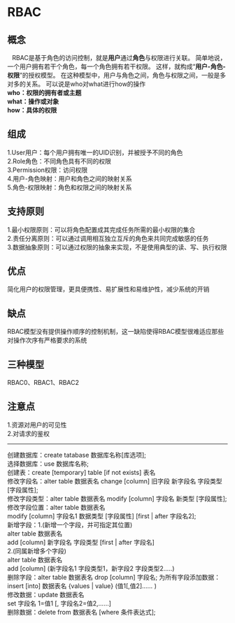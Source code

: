 # RBAC  
## 概念  
&ensp; RBAC是基于角色的访问控制，就是**用户**通过**角色**与权限进行关联。
简单地说，一个用户拥有若干个角色，每一个角色拥有若干权限。
这样，就构成“**用户-角色-权限**”的授权模型。
在这种模型中，用户与角色之间，角色与权限之间，一般是多对多的关系。
可以说是who对what进行how的操作  
**who：权限的拥有者或主题**  
**what：操作或对象**  
**how：具体的权限**  
## 组成  
1.User用户：每个用户拥有唯一的UID识别，并被授予不同的角色  
2.Role角色：不同角色具有不同的权限  
3.Permission权限：访问权限  
4.用户-角色映射：用户和角色之间的映射关系  
5.角色-权限映射：角色和权限之间的映射关系  
## 支持原则  
1.最小权限原则：可以将角色配置成其完成任务所需的最小权限的集合  
2.责任分离原则：可以通过调用相互独立互斥的角色来共同完成敏感的任务  
3.数据抽象原则：可以通过权限的抽象来实现，不是使用典型的读、写、执行权限
## 优点 
简化用户的权限管理，更具便携性、易扩展性和易维护性，减少系统的开销  
## 缺点  
RBAC模型没有提供操作顺序的控制机制，这一缺陷使得RBAC模型很难适应那些对操作次序有严格要求的系统  
## 三种模型  
RBAC0、RBAC1、RBAC2
## 注意点  
1.资源对用户的可见性  
2.对请求的鉴权  
**************************  
创建数据库：create tatabase 数据库名称[库选项];  
选择数据库：use 数据库名称;  
创建表：create [temporary] table [if not exists] 表名  
修改字段名：alter table 数据表名 change [column] 旧字段 新字段名 字段类型 [字段属性];  
修改字段类型：alter table 数据表名 modify [column] 字段名 新类型 [字段属性];  
修改字段位置：alter table 数据表名  
             modify [column] 字段名1 数据类型 [字段属性] [first | after 字段名2];  
新增字段：1.(新增一个字段，并可指定其位置)  
            alter table 数据表名  
            add [column] 新字段名 字段类型 [first | after  字段名]  
          2.(同属新增多个字段)  
            alter table 数据表名  
            add [column] (新字段名1 字段类型1，新字段2 字段类型2.....)  
删除字段：alter table 数据表名 drop [column] 字段名; 
为所有字段添加数据：insert [into] 数据表名 {values | value} (值1[,值2]…… )  
修改数据：update 数据表名  
          set 字段名 1=值1 [, 字段名2=值2,……]  
删除数据：delete from 数据表名 [where 条件表达式];
